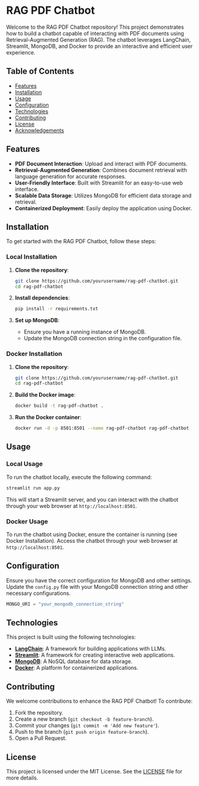 
# RAG PDF Chatbot

Welcome to the RAG PDF Chatbot repository! This project demonstrates how to build a chatbot capable of interacting with PDF documents using Retrieval-Augmented Generation (RAG). The chatbot leverages LangChain, Streamlit, MongoDB, and Docker to provide an interactive and efficient user experience.

## Table of Contents

- [Features](#features)
- [Installation](#installation)
- [Usage](#usage)
- [Configuration](#configuration)
- [Technologies](#technologies)
- [Contributing](#contributing)
- [License](#license)
- [Acknowledgements](#acknowledgements)

## Features

- **PDF Document Interaction**: Upload and interact with PDF documents.
- **Retrieval-Augmented Generation**: Combines document retrieval with language generation for accurate responses.
- **User-Friendly Interface**: Built with Streamlit for an easy-to-use web interface.
- **Scalable Data Storage**: Utilizes MongoDB for efficient data storage and retrieval.
- **Containerized Deployment**: Easily deploy the application using Docker.

## Installation

To get started with the RAG PDF Chatbot, follow these steps:

### Local Installation

1. **Clone the repository**:
    ```sh
    git clone https://github.com/yourusername/rag-pdf-chatbot.git
    cd rag-pdf-chatbot
    ```

2. **Install dependencies**:
    ```sh
    pip install -r requirements.txt
    ```

3. **Set up MongoDB**:
    - Ensure you have a running instance of MongoDB.
    - Update the MongoDB connection string in the configuration file.

### Docker Installation

1. **Clone the repository**:
    ```sh
    git clone https://github.com/yourusername/rag-pdf-chatbot.git
    cd rag-pdf-chatbot
    ```

2. **Build the Docker image**:
    ```sh
    docker build -t rag-pdf-chatbot .
    ```

3. **Run the Docker container**:
    ```sh
    docker run -d -p 8501:8501 --name rag-pdf-chatbot rag-pdf-chatbot
    ```

## Usage

### Local Usage

To run the chatbot locally, execute the following command:

```sh
streamlit run app.py
```

This will start a Streamlit server, and you can interact with the chatbot through your web browser at `http://localhost:8501`.

### Docker Usage

To run the chatbot using Docker, ensure the container is running (see Docker Installation). Access the chatbot through your web browser at `http://localhost:8501`.

## Configuration

Ensure you have the correct configuration for MongoDB and other settings. Update the `config.py` file with your MongoDB connection string and other necessary configurations.

```python
MONGO_URI = "your_mongodb_connection_string"
```

## Technologies

This project is built using the following technologies:

- **[LangChain](https://github.com/langchain/langchain)**: A framework for building applications with LLMs.
- **[Streamlit](https://streamlit.io/)**: A framework for creating interactive web applications.
- **[MongoDB](https://www.mongodb.com/)**: A NoSQL database for data storage.
- **[Docker](https://www.docker.com/)**: A platform for containerized applications.

## Contributing

We welcome contributions to enhance the RAG PDF Chatbot! To contribute:

1. Fork the repository.
2. Create a new branch (`git checkout -b feature-branch`).
3. Commit your changes (`git commit -m 'Add new feature'`).
4. Push to the branch (`git push origin feature-branch`).
5. Open a Pull Request.

## License

This project is licensed under the MIT License. See the [LICENSE](LICENSE) file for more details.


